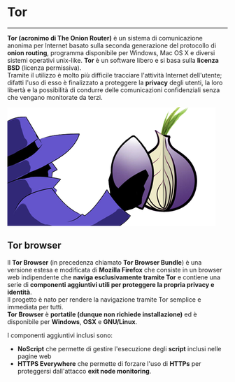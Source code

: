 # Tor
---
**Tor (acronimo di The Onion Router)** è un sistema di comunicazione anonima per Internet basato sulla seconda generazione del protocollo di **onion routing**, programma disponibile per Windows, Mac OS X e diversi sistemi operativi unix-like. **Tor** è un software libero e si basa sulla **licenza BSD** (licenza permissiva).<br/>
Tramite il utilizzo è molto più difficile tracciare l'attività Internet dell'utente; difatti l'uso di esso è finalizzato a proteggere la **privacy** degli utenti, la loro libertà e la possibilità di condurre delle comunicazioni confidenziali senza che vengano monitorate da terzi.

![](tor-network-anonymous-proxy.png)
## Tor browser
Il **Tor Browser** (in precedenza chiamato **Tor Browser Bundle**) è una versione estesa e modificata di **Mozilla Firefox** che consiste in un browser web indipendente che **naviga esclusivamente tramite Tor** e contiene una serie di **componenti aggiuntivi utili per proteggere la propria privacy e identità**.<br/>
Il progetto è nato per rendere la navigazione tramite Tor semplice e immediata per tutti.<br/>
**Tor Browser** è **portatile (dunque non richiede installazione)** ed è disponibile per **Windows**, **OSX** e **GNU/Linux**.

I componenti aggiuntivi inclusi sono:
* **NoScript** che permette di gestire l'esecuzione degli **script** inclusi nelle pagine web
* **HTTPS Everywhere** che permette di forzare l'uso di **HTTPs** per proteggersi dall'attacco **exit node monitoring**.